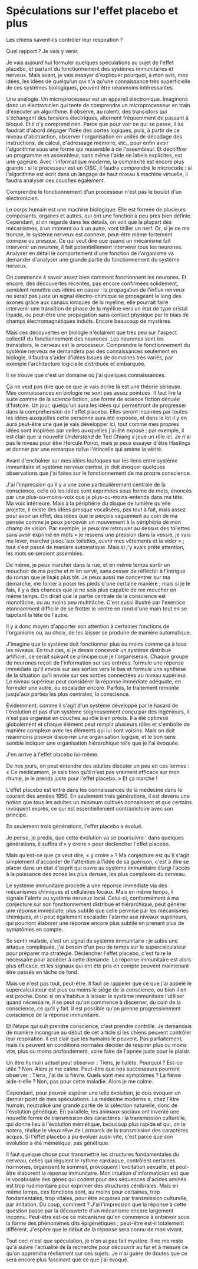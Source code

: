 Spéculations sur l'effet placebo et plus
========================================

Les chiens savent-ils contrôler leur respiration ?

Quel rapport ? Je vais y venir.

Je vais aujourd'hui formuler quelques spéculations au sujet de l'effet
placebo, et partant du fonctionnement des systèmes immunitaires et nerveux.
Mais avant, je vais essayer d'expliquer pourquoi, à mon avis, mes idées, les
idées de quelqu'un qui n'a qu'une connaissance très superficielle de ces
systèmes biologiques, peuvent être néanmoins intéressantes.

Une analogie. Un microprocesseur est un appareil électronique. Imaginons
donc un électronicien qui tente de comprendre un microprocesseur en train
d'exécuter un algorithme. Il observe, au ralenti, des transistors qui
s'échangent des tensions électriques, alternent fréquemment de passant à
bloqué. Et il n'y comprend rien. Parce que pour voir ce qui se passe, il lui
faudrait d'abord dégager l'idée des portes logiques, puis, à partir de ce
niveau d'abstraction, observer l'organisation en unités de décodage des
instructions, de calcul, d'adressage mémoire, etc., pour enfin avoir
l'algorithme sous une forme qui ressemble à de l'assembleur. Et déchiffrer
un programme en assembleur, sans même l'aide de labels explicites, est une
gageure. Avec l'informatique moderne, la complexité est encore plus grande :
si le processeur est un CISC, il faudra comprendre le microcode ; si
l'algorithme est écrit dans un langage de haut niveau à machine virtuelle,
il faudra analyser ces couches également.

Comprendre le fonctionnement d'un processeur n'est pas le boulot d'un
électronicien.

Le corps humain est une machine biologique. Elle est formée de plusieurs
composants, organes et autres, qui ont une fonction à peu près bien définie.
Cependant, si on regarde dans les détails, on voit que la plupart des
mécanismes, à un moment ou à un autre, vont titiller un nerf. Or, si je ne
me trompe, le système nerveux est connexe, peut-être même fortement connexe
ou presque. Ce qui veut dire que quand un mécanisme fait intervenir un
neurone, il fait potentiellement intervenir tous les neurones. Analyser en
détail le comportement d'une fonction de l'organisme va demander d'analyser
une grande partie du fonctionnement du système nerveux.

On commence à savoir assez bien comment fonctionnent les neurones. Et
encore, des découvertes récentes, pas encore confirmées solidement, semblent
remettre ces idées en cause : la propagation de l'influx nerveux ne serait
pas juste un signal électro-chimique se propageant le long des axones grâce
aux canaux ioniques de la myéline, elle pourrait faire intervenir une
transition de phase de la myéline vers un état de type cristal liquide, ou
peut-être une propagation sans contact physique par le biais de champs
électromagnétiques induits. Encore beaucoup de mystères.

Mais ces découvertes en biologie n'éclairent que très peu sur l'aspect
collectif du fonctionnement des neurones. Les neurones sont les transistors,
le cerveau est le processeur. Comprendre le fonctionnement du système
nerveux ne demandera pas des connaissances seulement en biologie, il faudra
s'aider d'idées issues de domaines très variés, par exemple l'architecture
logicielle distribuée et embarquée.

Il se trouve que c'est un domaine où j'ai quelques connaissances.

Ça ne veut pas dire que ce que je vais écrire là est une théorie sérieuse.
Mes connaissances en biologie ne sont pas assez pointues. Il faut lire la
suite comme de la science fiction, une forme de science fiction dénuée
d'histoire. Un jour, quelqu'un aura les idées qui permettront de progresser
dans la compréhension de l'effet placebo. Elles seront inspirées par toutes
les idées auxquelles cette personne aura été exposée, et dans le lot il y en
aura peut-être une que je vais développer ici, tout comme mes propres idées
sont inspirées par celles auxquelles j'ai été exposé ; par exemple, il est
clair que la nouvelle *Understand* de Ted Chiang a joué un rôle ici. Je n'ai
pas le niveau pour être Hercule Poirot, mais je peux essayer d'être Hastings
et donner par une remarque naïve l'étincelle qui amène la vérité.

Avant d'enchaîner sur mes idées loufoques sur les liens entre système
immunitaire et système nerveux central, je doit évoquer quelques
observations que j'ai faites sur le fonctionnement de ma propre conscience.

J'ai l'impression qu'il y a une zone particulièrement centrale de la
conscience, celle où les idées sont exprimées sous forme de mots, énoncés
par une plus-ou-moins-voix que je plus-ou-moins-entends dans ma tête. Ma
voix intérieure. Mais à la périphérie du disque de lumière qu'elle projette,
il existe des idées presque vocalisées, pas tout à fait, mais assez pour
avoir un effet, des idées que je perçois vaguement au coin de ma pensée
comme je peux percevoir un mouvement à la périphérie de mon champ de vision.
Par exemple, je peux me retrouver au dessus des toilettes sans avoir exprimé
en mots « je ressens une pression dans la vessie, je vais me lever, marcher
jusqu'aux toilettes, ouvrir mes vêtements et la vider » ; tout s'est passé
de manière automatique. Mais si j'y avais prêté attention, les mots se
seraient assemblés.

De même, je peux marcher dans la rue, et en même temps sortir un mouchoir de
ma poche et m'en servir, sans cesser de réfléchir à l'intrigue du roman que
je lisais plus tôt. Je peux aussi me concentrer sur ma démarche, me forcer à
poser les pieds d'une certaine manière ; mais si je le fais, il y a des
chances que je ne sois plus capable de me moucher en même temps. On dirait
que la partie centrale de la conscience est monotâche, ou au moins peu
multitâche. C'est aussi illustré par l'exercice étonnamment difficile de se
frotter le ventre en rond d'une main tout en se tapotant la tête de l'autre.

Il y a donc moyen d'apporter son attention à certaines fonctions de
l'organisme ou, au choix, de les laisser se produire de manière automatique.

J'imagine que le système doit fonctionner plus ou moins comme ça à tous les
niveaux. En tout cas, si je devais concevoir un système distribué
artificiel, ce serait suivant ce principe que je l'organiserais. Chaque
groupe de neurones reçoit de l'information sur ses entrées, formule une
réponse immédiate qu'il envoie sur ses sorties vers le bas et formule une
synthèse de la situation qu'il envoie sur ses sorties connectées au niveau
supérieur. Le niveau supérieur peut considérer la réponse immédiate
adéquate, en formuler une autre, ou escalader encore. Parfois, le traitement
remonte jusqu'aux parties les plus centrales, la conscience.

Évidemment, comme il s'agit d'un système développé par le hasard de
l'évolution et pas d'un système soigneusement conçu par des ingénieurs, il
n'est pas organisé en couches au rôle bien précis. Il a été optimisé
globalement et chaque élément peut remplir plusieurs rôles et s'emboîte de
manière complexe avec les éléments qui lui sont voisins. Mais on doit
néanmoins pouvoir discerner une organisation logique, et le bon sens semble
indiquer une organisation hiérarchique telle que je l'ai évoquée.

J'en arrive à l'effet placebo lui-même.

De nos jours, on peut entendre des adultes discuter un peu en ces termes :
« Ce médicament, je sais bien qu'il n'est pas vraiment efficace sur mon
rhume, je le prends juste pour l'effet placebo. » Et ça marche !

L'effet placebo est entré dans les connaissances de la médecine dans le
courant des années 1950. En seulement trois générations, il est devenu une
notion que tous les adultes un minimum cultivés connaissent et que certains
invoquent exprès, ce qui est essentiellement contradictoire avec son
principe.

En seulement trois générations, l'effet placebo a évolué.

Je pense, je prédis, que cette évolution va se poursuivre : dans quelques
générations, il suffira d'« y croire » pour déclencher l'effet placebo.

Mais qu'est-ce que ça veut dire, « y croire » ? Ma conjecture est qu'il
s'agit simplement d'accorder de l'attention à l'idée de sa guérison, c'est à
dire se placer dans un état d'esprit qui ouvre au système immunitaire élargi
l'accès à la puissance des zones les plus denses, les plus complexes du
cerveau.

Le système immunitaire procède à une réponse immédiate via des mécanismes
chimiques et cellulaires locaux. Mais en même temps, il signale l'alerte au
système nerveux local. Celui-ci, conformément à ma conjecture sur son
fonctionnement distribué et hiérarchique, peut générer une réponse
immédiate, plus subtile que celle permise par les mécanismes chimiques, et
il peut également escalader l'alarme aux niveaux supérieurs, qui pourront
élaborer une réponse encore plus subtile en prenant plus de symptômes en
compte.

Se sentir malade, c'est un signal du système immunitaire : je subis une
attaque compliquée, j'ai besoin d'un peu de temps sur le supercalculateur
pour préparer ma stratégie. Déclencher l'effet placebo, c'est faire le
nécessaire pour accéder à cette demande. La réponse immunitaire est alors
plus efficace, et les signaux qui ont été pris en compte peuvent maintenant
être passés en tâche de fond.

Mais ce n'est pas tout, peut-être. Il faut se rappeler que ce que j'ai
appelé le supercalculateur est plus ou moins le siège de la conscience, ou
bien il en est proche. Donc si on s'habitue à laisser le système immunitaire
l'utiliser quand nécessaire, il se peut qu'on commence à discerner, du coin
de la conscience, ce qu'il y fait. Il est possible qu'on prenne
progressivement conscience de la réponse immunitaire.

Et l'étape qui suit prendre conscience, c'est prendre contrôle. Je demandais
de manière incongrue au début de cet article si les chiens peuvent contrôler
leur respiration. Il est clair que les humains le peuvent. Pas parfaitement,
mais ils peuvent en conditions normales décider de respirer plus ou moins
vite, plus ou moins profondément, voire faire de l'apnée juste pour le
plaisir.

Un être humain actuel peut observer : Tiens, je halète. Pourquoi ? Est-ce
utile ? Non. Alors je me calme. Peut-être que nos successeurs pourront
observer : Tiens, j'ai de la fièvre. Quels sont mes symptômes ? La fièvre
aide-t-elle ? Non, pas pour cette maladie. Alors je me calme.

Cependant, pour pouvoir espérer une telle évolution, je dois évoquer un
dernier point de mes spéculations. La médecine moderne a, chez l'être
humain, neutralisé une grande partie de la sélection naturelle, donc de
l'évolution génétique. En parallèle, les animaux sociaux ont inventé une
nouvelle forme de transmission des caractères : la transmission culturelle,
qui donne lieu à l'évolution mémétique, beaucoup plus rapide et qui, on le
notera, réalise le vieux rêve de Larmarck de la transmission des caractères
acquis. Si l'effet placebo a pu évoluer aussi vite, c'est parce que son
évolution a été mémétique, pas génétique.

Il faut quelque chose pour transmettre les structures fondamentales du
cerveau, celles qui régulent le rythme cardiaque, contrôlent certaines
hormones, organisent le sommeil, provoquent l'excitation sexuelle, et
peut-être élaborent la réponse immunitaire. Mon intuition d'informaticien
est que le vocabulaire des gènes qui codent pour des séquences d'acides
aminés est trop rudimentaire pour exprimer des structures cérébrales. Mais
en même temps, ces fonctions sont, au moins pour certaines, trop
fondamentales, trop vitales, pour être acquises par transmission culturelle,
par imitation. Du coup, comment ? J'ai l'impression que la réponse à cette
question passe par la découverte d'un mécanisme encore largement inconnu.
Peut-être est-ce ce mécanisme qu'on commence à entrevoir sous la forme des
phénomènes dits épigénétiques ; peut-être est-il totalement différent.
J'espère que le début de la réponse sera connu de mon vivant.

Tout ceci n'est que spéculation, je n'en ai pas fait mystère. Il ne me reste
qu'à suivre l'actualité de la recherche pour découvrir au fur et à mesure ce
qu'on apprendra réellement sur ces sujets. Je n'ai guère de doutes que ce
sera encore plus fascinant que ce que j'ai évoqué.
